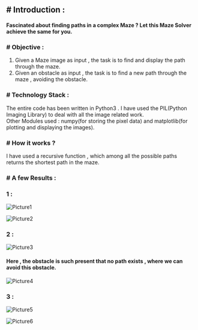 ## # Introduction : 
#### Fascinated about finding paths in a complex Maze ? Let this Maze Solver achieve the same for you.

### # Objective : 
1. Given a Maze image as input , the task is to find and display the path through the maze.
2. Given an obstacle as input , the task is to find a new path through the maze , avoiding the obstacle.

### # Technology Stack :
The entire code has been written in Python3 . I have used the PIL(Python Imaging Library) to deal with all the image related work.   
Other Modules used : numpy(for storing the pixel data) and matplotlib(for plotting and displaying the images).

### # How it works ?
I have used a recursive function , which among all the possible paths returns the shortest path in the maze.

### # A few Results :
### 1 : 
![Picture1](https://user-images.githubusercontent.com/43777725/77844052-af7bb100-71c0-11ea-9b27-b427da3bf0ad.jpg)

![Picture2](https://user-images.githubusercontent.com/43777725/77844058-c0c4bd80-71c0-11ea-84eb-1ad563b99abe.jpg)

### 2 :
![Picture3](https://user-images.githubusercontent.com/43777725/77844063-d6d27e00-71c0-11ea-9728-29aacc057b11.jpg)
#### Here , the obstacle is such present that no path exists , where we can avoid this obstacle.
![Picture4](https://user-images.githubusercontent.com/43777725/77844066-ddf98c00-71c0-11ea-898b-802c100118ef.jpg)

### 3 : 
![Picture5](https://user-images.githubusercontent.com/43777725/77844069-e8b42100-71c0-11ea-855a-bdc20215faed.jpg)

![Picture6](https://user-images.githubusercontent.com/43777725/77844072-ebaf1180-71c0-11ea-9240-b8f416618445.jpg)

